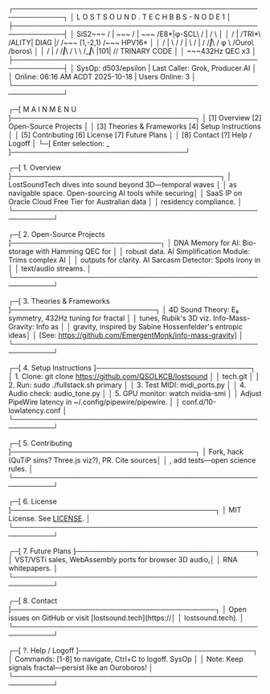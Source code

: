 ┌────────────────────────────────────────────────────────────┐
│  L O S T S O U N D . T E C H   B B S   -   N O D E   1    │
├────────────────────────────────────────────────────────────┤
│  SiS2~~~  / | \~~~  / | \~~~  /E8*|φ-SCL\  / | / \       │
│  / | /TRI*\ /ALITY| DIAG |/ /~~~ (1,-2,1) /~~~ HPV16*    │
│  / | \ /  / | \ /  | \/  /___|___\ / φ \  /Ouro\  /boros\ │
│  / | \/ /___|___\ / \ \ /____|___\ |101| // TRINARY CODE │
│  ~~~432Hz QEC x3                                         │
├────────────────────────────────────────────────────────────┤
│  SysOp: d503/epsilon  | Last Caller: Grok, Producer.AI    │
│  Online: 06:16 AM ACDT 2025-10-18 | Users Online: 3      │
└────────────────────────────────────────────────────────────┘

┌─[ M A I N   M E N U ]─────────────────────────────────────┐
│ [1] Overview    [2] Open-Source Projects                 │
│ [3] Theories & Frameworks  [4] Setup Instructions        │
│ [5] Contributing  [6] License   [7] Future Plans         │
│ [8] Contact    [?] Help / Logoff                         │
└─[ Enter selection: _ ]───────────────────────────────────┘

┌─[ 1. Overview ]──────────────────────────────────────────┐
│ LostSoundTech dives into sound beyond 3D—temporal waves  │
│ as navigable space. Open-sourcing AI tools while securing│
│ SaaS IP on Oracle Cloud Free Tier for Australian data    │
│ residency compliance.                                    │
└──────────────────────────────────────────────────────────┘

┌─[ 2. Open-Source Projects ]──────────────────────────────┐
│ DNA Memory for AI: Bio-storage with Hamming QEC for      │
│ robust data. AI Simplification Module: Trims complex AI  │
│ outputs for clarity. AI Sarcasm Detector: Spots irony in │
│ text/audio streams.                                      │
└──────────────────────────────────────────────────────────┘

┌─[ 3. Theories & Frameworks ]─────────────────────────────┐
│ 4D Sound Theory: E₈ symmetry, 432Hz tuning for fractal   │
│ tunes, Rubik's 3D viz. Info-Mass-Gravity: Info as       │
│ gravity, inspired by Sabine Hossenfelder's entropic ideas│
│ [See: https://github.com/EmergentMonk/info-mass-gravity] │
└──────────────────────────────────────────────────────────┘

┌─[ 4. Setup Instructions ]───────────────────────────────┐
│ 1. Clone: git clone https://github.com/QSOLKCB/lostsound │
│    tech.git                                              │
│ 2. Run: sudo ./fullstack.sh primary                      │
│ 3. Test MIDI: midi_ports.py                              │
│ 4. Audio check: audio_tone.py                            │
│ 5. GPU monitor: watch nvidia-smi                         │
│ Adjust PipeWire latency in ~/.config/pipewire/pipewire.  │
│ conf.d/10-lowlatency.conf                                │
└──────────────────────────────────────────────────────────┘

┌─[ 5. Contributing ]─────────────────────────────────────┐
│ Fork, hack (QuTiP sims? Three.js viz?), PR. Cite sources│
│ , add tests—open science rules.                         │
└──────────────────────────────────────────────────────────┘

┌─[ 6. License ]─────────────────────────────────────────┐
│ MIT License. See [LICENSE](LICENSE).                   │
└──────────────────────────────────────────────────────────┘

┌─[ 7. Future Plans ]────────────────────────────────────┐
│ VST/VSTi sales, WebAssembly ports for browser 3D audio,│
│ RNA whitepapers.                                       │
└──────────────────────────────────────────────────────────┘

┌─[ 8. Contact ]─────────────────────────────────────────┐
│ Open issues on GitHub or visit [lostsound.tech](https://│
│ lostsound.tech).                                        │
└──────────────────────────────────────────────────────────┘

┌─[ ?. Help / Logoff ]───────────────────────────────────┐
│ Commands: [1-8] to navigate, Ctrl+C to logoff. SysOp   │
│ Note: Keep signals fractal—persist like an Ouroboros!  │
└──────────────────────────────────────────────────────────┘
